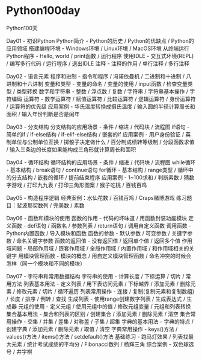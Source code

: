 # Python100day
Python100天

Day01 - 初识Python
Python简介 - Python的历史 / Python的优缺点 / Python的应用领域
搭建编程环境 - Windows环境 / Linux环境 / MacOS环境
从终端运行Python程序 - Hello, world / print函数 / 运行程序
使用IDLE - 交互式环境(REPL) / 编写多行代码 / 运行程序 / 退出IDLE
注释 - 注释的作用 / 单行注释 / 多行注释

Day02 - 语言元素
程序和进制 - 指令和程序 / 冯诺依曼机 / 二进制和十进制 / 八进制和十六进制
变量和类型 - 变量的命名 / 变量的使用 / input函数 / 检查变量类型 / 类型转换
数字和字符串 - 整数 / 浮点数 / 复数 / 字符串 / 字符串基本操作 / 字符编码
运算符 - 数学运算符 / 赋值运算符 / 比较运算符 / 逻辑运算符 / 身份运算符 / 运算符的优先级
应用案例 - 华氏温度转换成摄氏温度 / 输入圆的半径计算周长和面积 / 输入年份判断是否是闰年

Day03 - 分支结构
分支结构的应用场景 - 条件 / 缩进 / 代码块 / 流程图
if语句 - 简单的if / if-else结构 / if-elif-else结构 / 嵌套的if
应用案例 - 用户身份验证 / 英制单位与公制单位互换 / 掷骰子决定做什么 / 百分制成绩转等级制 / 分段函数求值 / 输入三条边的长度如果能构成三角形就计算周长和面积

Day04 - 循环结构
循环结构的应用场景 - 条件 / 缩进 / 代码块 / 流程图
while循环 - 基本结构 / break语句 / continue语句
for循环 - 基本结构 / range类型 / 循环中的分支结构 / 嵌套的循环 / 提前结束程序
应用案例 - 1~100求和 / 判断素数 / 猜数字游戏 / 打印九九表 / 打印三角形图案 / 猴子吃桃 / 百钱百鸡

Day05 - 构造程序逻辑
经典案例：水仙花数 / 百钱百鸡 / Craps赌博游戏
练习题目：斐波那契数列 / 完美数 / 素数

Day06 - 函数和模块的使用
函数的作用 - 代码的坏味道 / 用函数封装功能模块
定义函数 - def语句 / 函数名 / 参数列表 / return语句 / 调用自定义函数
调用函数 - Python内置函数 / 导入模块和函数
函数的参数 - 默认参数 / 可变参数 / 关键字参数 / 命名关键字参数
函数的返回值 - 没有返回值 / 返回单个值 / 返回多个值
作用域问题 - 局部作用域 / 嵌套作用域 / 全局作用域 / 内置作用域 / 和作用域相关的关键字
用模块管理函数 - 模块的概念 / 用自定义模块管理函数 / 命名冲突的时候会怎样（同一个模块和不同的模块）

Day07 - 字符串和常用数据结构
字符串的使用 - 计算长度 / 下标运算 / 切片 / 常用方法
列表基本用法 - 定义列表 / 用下表访问元素 / 下标越界 / 添加元素 / 删除元素 / 修改元素 / 切片 / 循环遍历
列表常用操作 - 连接 / 复制(复制元素和复制数组) / 长度 / 排序 / 倒转 / 查找
生成列表 - 使用range创建数字列表 / 生成表达式 / 生成器
元组的使用 - 定义元组 / 使用元组中的值 / 修改元组变量 / 元组和列表转换
集合基本用法 - 集合和列表的区别 / 创建集合 / 添加元素 / 删除元素 / 清空
集合常用操作 - 交集 / 并集 / 差集 / 对称差 / 子集 / 超集
字典的基本用法 - 字典的特点 / 创建字典 / 添加元素 / 删除元素 / 取值 / 清空
字典常用操作 - keys()方法 / values()方法 / items()方法 / setdefault()方法
基础练习 - 跑马灯效果 / 列表找最大元素 / 统计考试成绩的平均分 / Fibonacci数列 / 杨辉三角
综合案例 - 双色球选号 / 井字棋